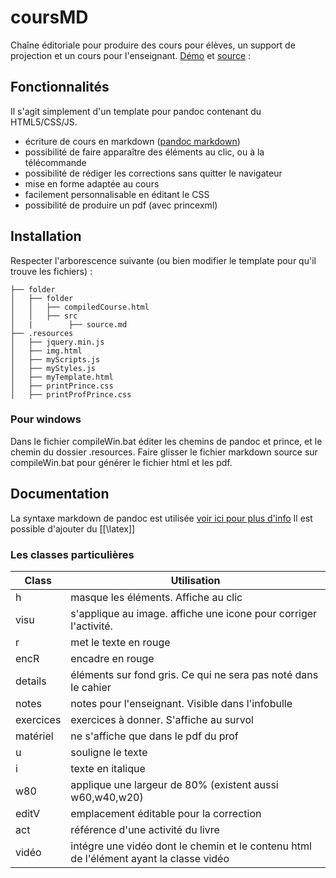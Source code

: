 # coursMD

Chaîne éditoriale pour produire des cours pour élèves, un support de projection et un cours pour l'enseignant.
[Démo](http://pgazaniol.free.fr/COURS/2018/5/5_09%20intensit%C3%A9%20du%20courant/5_09_a_intensit%C3%A9_du_courant.html) et [source](http://pgazaniol.free.fr/cours/2018/5/5_09%20intensit%C3%A9%20du%20courant/src/5_09_a_intensit%C3%A9_du_courant.md) : 

## Fonctionnalités

Il s'agit simplement d'un template pour pandoc contenant du HTML5/CSS/JS.

* écriture de cours en markdown ([pandoc markdown](https://pandoc.org/MANUAL.html#pandocs-markdown))
* possibilité de faire apparaître des éléments au clic, ou à la télécommande
* possibilité de rédiger les corrections sans quitter le navigateur
* mise en forme adaptée au cours
* facilement personnalisable en éditant le CSS
* possibilité de produire un pdf (avec princexml)

## Installation

Respecter l'arborescence suivante (ou bien modifier le template pour qu'il trouve les fichiers) :

    ├── folder
    │   ├── folder
    │   │   ├── compiledCourse.html
    │   │   ├── src
    │   |        ├── source.md
    ├── .resources
    │   ├── jquery.min.js
    │   ├── img.html
    │   ├── myScripts.js
    │   ├── myStyles.js
    │   ├── myTemplate.html
    │   ├── printPrince.css
    │   ├── printProfPrince.css

### Pour windows
Dans le fichier compileWin.bat éditer les chemins de pandoc et prince, et le chemin du dossier .resources.
Faire glisser le fichier markdown source sur compileWin.bat pour générer le fichier html et les pdf.

## Documentation

La syntaxe markdown de pandoc est utilisée [voir ici pour plus d'info](https://pandoc.org/MANUAL.html#pandocs-markdown)
Il est possible d'ajouter du [[\latex]]

### Les classes particulières


| Class    |  Utilisation                                                                                     |
|----------|--------------------------------------------------------------------------------------------|
|h         |  masque les éléments. Affiche au clic                                                      |
|visu      |  s'applique au image. affiche une icone pour corriger l'activité.                          |
|r         |  met le texte en rouge                                                                     |
|encR      |  encadre en rouge                                                                          |
|details   |  éléments sur fond gris. Ce qui ne sera pas noté dans le cahier                            |
|notes     |  notes pour l'enseignant. Visible dans l'infobulle                                         |
|exercices |  exercices à donner. S'affiche au survol                                                   |
|matériel  |  ne s'affiche que dans le pdf du prof                                                      |
|u         |  souligne le texte                                                                         |
|i         |  texte en italique                                                                         |
|w80       |  applique une largeur de 80% (existent aussi w60,w40,w20)                                  |
|editV     |  emplacement éditable pour la correction                                                   |
|act       |  référence d'une activité du livre                                                         |
|vidéo     |  intégre une vidéo dont le chemin et le contenu html de l'élément ayant la classe vidéo    |
